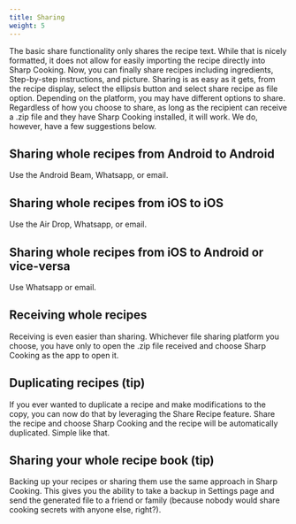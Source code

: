 ```yaml
---
title: Sharing
weight: 5
---
```


The basic share functionality only shares the recipe text. While that is nicely formatted, it does not allow for easily importing the recipe directly into Sharp Cooking. Now, you can finally share recipes including ingredients, Step-by-step instructions, and picture. Sharing is as easy as it gets, from the recipe display, select the ellipsis button and select share recipe as file option. Depending on the platform, you may have different options to share. Regardless of how you choose to share, as long as the recipient can receive a .zip file and they have Sharp Cooking installed, it will work. We do, however, have a few suggestions below.

## Sharing whole recipes from Android to Android
Use the Android Beam, Whatsapp, or email.

## Sharing whole recipes from iOS to iOS
Use the Air Drop, Whatsapp, or email.

## Sharing whole recipes from iOS to Android or vice-versa
Use Whatsapp or email.

## Receiving whole recipes
Receiving is even easier than sharing. Whichever file sharing platform you choose, you have only to open the .zip file received and choose Sharp Cooking as the app to open it.

## Duplicating recipes (tip)
If you ever wanted to duplicate a recipe and make modifications to the copy, you can now do that by leveraging the Share Recipe feature. Share the recipe and choose Sharp Cooking and the recipe will be automatically duplicated. Simple like that.

## Sharing your whole recipe book (tip)
Backing up your recipes or sharing them use the same approach in Sharp Cooking. This gives you the ability to take a backup in Settings page and send the generated file to a friend or family (because nobody would share cooking secrets with anyone else, right?).